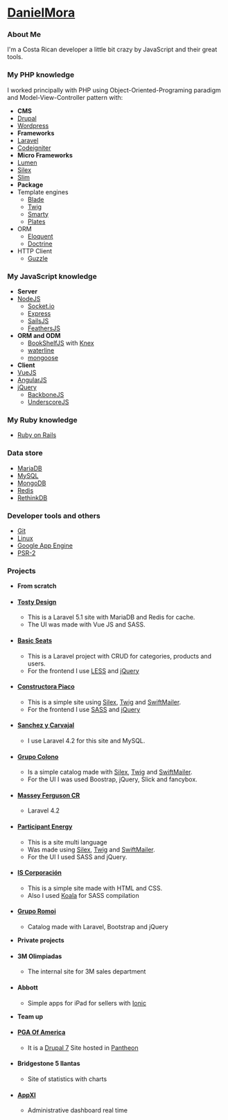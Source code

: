 # [DanielMora](https://github.com/danielmoracr)

### About Me

I'm a Costa Rican developer a little bit crazy by JavaScript and their great tools.

### My PHP knowledge

I worked principally with PHP using Object-Oriented-Programing paradigm and Model-View-Controller pattern with:

* **CMS**
 * [Drupal](https://www.drupal.org)
 * [Wordpress](https://wordpress.org)
* **Frameworks**
 * [Laravel](https://laravel.com)
 * [Codeigniter](https://www.codeigniter.com)
* **Micro Frameworks**
 * [Lumen](https://lumen.laravel.com)
 * [Silex](http://silex.sensiolabs.org)
 * [Slim](http://www.slimframework.com)
* **Package**
 * Template engines
   * [Blade](https://laravel.com/docs/5.2/blade)
   * [Twig](http://twig.sensiolabs.org)
   * [Smarty](http://www.smarty.net)
   * [Plates](http://platesphp.com)
 * ORM
   * [Eloquent](https://laravel.com/docs/5.2/eloquent-collections)
   * [Doctrine](http://www.doctrine-project.org)
 * HTTP Client
   * [Guzzle](http://docs.guzzlephp.org/en/latest)

### My JavaScript knowledge
* **Server**
 * [NodeJS](https://nodejs.org)
   * [Socket.io](http://socket.io)
   * [Express](https://expressjs.com)
   * [SailsJS](http://sailsjs.org)
   * [FeathersJS](http://feathersjs.com)
* **ORM and ODM**
  * [BookShelfJS](http://bookshelfjs.org) with [Knex](http://knexjs.org)
  * [waterline](http://waterlinejs.org/)
  * [mongoose](http://mongoosejs.com)
* **Client**
 * [VueJS](https://vuejs.org)
 * [AngularJS](https://angularjs.org)
 * [jQuery](https://jquery.com)
   * [BackboneJS](http://backbonejs.org)
   * [UnderscoreJS](http://underscorejs.org)

### My Ruby knowledge
* [Ruby on Rails](http://rubyonrails.org)

### Data store
* [MariaDB](https://mariadb.org)
* [MySQL](https://www.mysql.com)
* [MongoDB](https://www.mongodb.com)
* [Redis](http://redis.io)
* [RethinkDB](https://www.rethinkdb.com)

### Developer tools and others
* [Git](https://git-scm.com)
* [Linux](https://www.linux.com)
* [Google App Engine](https://appengine.google.com)
* [PSR-2](http://www.php-fig.org/psr/psr-2)

### Projects
* **From scratch**
 * #### [Tosty Design](http://tostydesign.com)
   * This is a Laravel 5.1 site with MariaDB and Redis for cache.
   * The UI was made with Vue JS and SASS.
 * #### [Basic Seats](http://www.basicseats.cr)
   * This is a Laravel project with CRUD for categories, products and users.
   * For the frontend I use [LESS](http://lesscss.org) and [jQuery](https://jquery.com)
 * #### [Constructora Piaco](http://www.constructorapiaco.com)
   * This is a simple site using [Silex](http://silex.sensiolabs.org), [Twig](http://twig.sensiolabs.org) and [SwiftMailer](http://swiftmailer.org).
   * For the frontend I use [SASS](http://sass-lang.com) and [jQuery](https://jquery.com)
 * #### [Sanchez y Carvajal](http://www.sanchez-carvajal.com)
   * I use Laravel 4.2 for this site and MySQL.
 * #### [Grupo Colono](http://www.grupocolono.com)
   * Is a simple catalog made with [Silex](http://silex.sensiolabs.org), [Twig](http://twig.sensiolabs.org) and [SwiftMailer](http://swiftmailer.org).
   * For the UI I was used Boostrap, jQuery, Slick and fancybox.
 * #### [Massey Ferguson CR](http://www.masseyfergusoncr.com)
   * Laravel 4.2
 * #### [Participant Energy](http://participantenergy.com)
   * This is a site multi language
   * Was made using [Silex](http://silex.sensiolabs.org), [Twig](http://twig.sensiolabs.org) and [SwiftMailer](http://swiftmailer.org).
   * For the UI I used SASS and jQuery.
 * #### [IS Corporación](http://www.iscr.com)
   * This is a simple site made with HTML and CSS.
   * Also I used [Koala](http://koala-app.com) for SASS compilation
 * #### [Grupo Romoi](http://www.gruporomoi.com/)
   * Catalog made with Laravel, Bootstrap and jQuery

* **Private projects**
 * #### 3M Olimpiadas
   * The internal site for 3M sales department
 * #### Abbott
   * Simple apps for iPad for sellers with [Ionic](http://ionicframework.com)

* **Team up**
 * #### [PGA Of America](https://www.pga.org)
   * It is a [Drupal 7](https://www.drupal.org) Site hosted in [Pantheon](https://pantheon.io)
 * #### Bridgestone 5 llantas
   * Site of statistics with charts
 * #### [AppXI](http://goappxi.com)
   * Administrative dashboard real time
